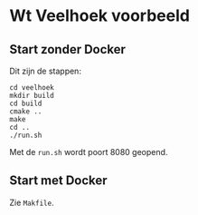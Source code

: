 # Wt Veelhoek voorbeeld

## Start zonder Docker

Dit zijn de stappen:

~~~~
cd veelhoek
mkdir build
cd build
cmake ..
make
cd ..
./run.sh
~~~~

Met de `run.sh` wordt poort 8080 geopend.

## Start met Docker

Zie `Makfile`.
